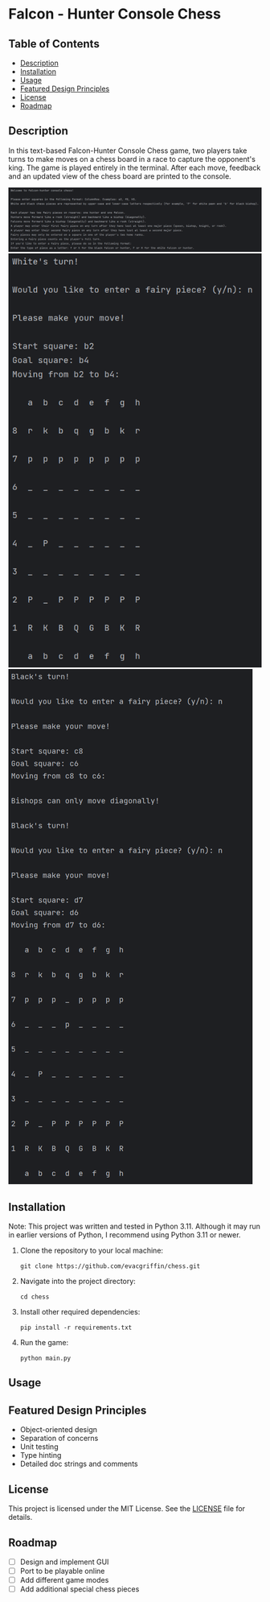 # Falcon - Hunter Console Chess

## Table of Contents

- [Description](#description)
- [Installation](#installation)
- [Usage](#usage)
- [Featured Design Principles](#featured-design-principles)
- [License](#license)
- [Roadmap](#roadmap)

## Description

In this text-based Falcon-Hunter Console Chess game, two players take turns to make moves on a chess board in a race to 
capture the opponent's king. The game is played entirely in the terminal. After each move, feedback and an updated view 
of the chess board are printed to the console.

![Game introduction](assets/chess_intro.png)
![White moves a piece](assets/chess_demo1.png)
![Black moves a piece](assets/chess_demo2.png)

## Installation

Note: This project was written and tested in Python 3.11. Although it may run in earlier versions of Python, I recommend 
using Python 3.11 or newer.

1. Clone the repository to your local machine:
    ```shell
    git clone https://github.com/evacgriffin/chess.git
   ```
2. Navigate into the project directory:
   ```shell
   cd chess
   ```
3. Install other required dependencies:
   ```shell
   pip install -r requirements.txt
   ```
4. Run the game:
   ```shell
   python main.py
   ```

## Usage

## Featured Design Principles

- Object-oriented design
- Separation of concerns
- Unit testing
- Type hinting
- Detailed doc strings and comments

## License

This project is licensed under the MIT License. See the [LICENSE](LICENSE) file for details.

## Roadmap

- [ ] Design and implement GUI
- [ ] Port to be playable online
- [ ] Add different game modes
- [ ] Add additional special chess pieces